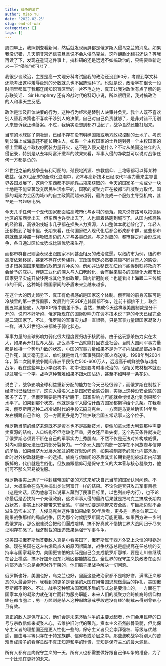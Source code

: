 ```yaml
---
title: 战争的消亡
author: Miao Yu
date: '2022-02-26'
slug: end-of-war
categories: []
tags: []
---
```


周四早上，我照例查看新闻，然后就发现满屏都是俄罗斯入侵乌克兰的消息。如果我没记错，几天前普京还信誓旦旦说不会入侵乌克兰，这咋翻脸比翻书还快？等我再读了下，发现在造词这件事上，搞科研的还是远远不如搞政治的，只需要重新定义一下“侵略”就可以了。

我很少谈政治，主要是高一文理分科考试里我的政治还没到60分，考虑到学文科还能考出这种羞辱级别的分数就头也不回选理科了。也就是说，政治学在很长一段时间里都属于我那辽阔知识盲区里的一片不毛之地，真正让我对政治有点了解的是苏联笑话、 Sir Humphrey 还有冷战时代的科幻小说，所以很明显，我对搞政治的人和事天生反感。

政治是涉及群体决策的行为，这种行为经常是替别人决策并负责。我个人既不喜欢别人替我决策也不喜欢干涉别人的决策，自己对自己负责就够了，是非对错不用别人来告诉我正确答案。不过，我确实没想到都21世纪了，战争竟然还能打起来。

当前的地球除了南极洲，已经不存在没有明确国籍或地方政权控制的土地了。考虑到公海上或海底还不能长期住人，如果一个主权国家的士兵跑到另一个主权国家的领土里跟这个政权的武装力量开火，这不是入侵又是什么？不过从美国这些年的入侵记录，特别是从去年阿富汗撤军的效果来看，军事入侵的净收益可以说对战争任何一方都是负的。

21世纪之前的战争是有利可图的，殖民地资源、宗教信仰、土地等都可以算某种收益。但20世纪末的全球化浪潮中，资本与高新技术已经取代军事力量来主导世界各国发展了，这两个东西都不是能靠占领来获取的。今天的国家多一块或少一块土地是不能显著改变居民生活水平的，国家的凝聚力正在被都市群凝聚力取代。国家的凝聚力会因为城市的自主政策而越来越弱，最终变成一个服务主导型机构，甚至是一台超级电脑。

今天几乎任何一个现代国家都面临高城市化与乡村的衰落。原来说修路可以把偏远地区的东西卖出去，但东西也许卖出去了，人也顺着路跑到城市了。从国内修高铁的经验看，高铁沿线城市几乎都在损失人力资源，人口整体本就老龄化了，年轻人还都搬到了城市里。长期来看，任何国家进入现代化后都会形成都市群，这些都市群就像是肿瘤一样吸取周边的人才与各类资源。与之对应的，都市群之间会形成竞争，各自通过区位优势或比较优势来生存。

而都市群自己则会表现出跟国家不同甚至相反的政治意愿。以纽约市为例，纽约市高度依赖移民，甚至不存在优势族群，其政策制定必然要兼顾不同背景人的感受，很多跟美国国家层面的政策是有冲突的，例如非法移民在纽约市能得到联邦政府不会给予的庇护。伴随工业化的深入与人口老龄化，会有越来越多的国际化大都市比国家更早实施开放移民或其他类似政策。国内新冠防疫上也能看出上海跟二三线城市的不同，这种城市跟国家间的矛盾未来会越来越多。

在这个大的历史趋势下，真正有危机感的是国家这个体制。俄罗斯的前身苏联可是冷战里的第一世界国家，发展到今天GDP连韩国都不如，连前十都排不上，联合国五常里垫底，人均GDP跟中国差不多。当然，搞成今天这样跟美国制裁是分不开的，说句不好听的，俄罗斯现在的国际影响力在资本技术说了算的今天已经完全是二流国家了。不过，俄罗斯的军事实力却一直很强，只是军事力量跟国家凝聚力一样，进入21世纪以来都处于弱化状态。

军事力量的全球影响力弱化很大程度要归功于核武器。由于这玩意杀伤力实在太大，如果再开打世界大战，那么基本一战就能打回农业社会。当前大国间军事力量都是维持一个势均力敌的状态，小国的军事力量如果不是为了打内战或局部战争自己作死，其实毫无意义，单纯就是给几个军事强国的军火商送钱。1998年到2004年，第二次刚果战争期间非洲平民伤亡500-600万人，远远高于朝鲜战争与越南战争，我在这些年上小学跟初中，初中也是要考时事政治的，但相关教材根本就没提过哪怕一个字。战争这种苦难如果不跟大国沾边，甚至不如明星一条花边。

说白了，战争影响全球利益重新分配的能力在今天已经很弱了，而俄罗斯在制裁下经济也已经很弱了。这次入侵名义上是国家安全感受损，实际上这种没安全感的国家多了去了，但俄罗斯要是再不折腾下，国家影响力可能就会慢慢退化到刚果那个水平了。如果到那个状态，他就是全军入侵估计西方国家都懒得给个头条。在我看来，俄罗斯用这种二战冷战时代的手段去搞乌克兰，一方面是乌克兰确实14年后左右横跳自己作的，另一方面更多是为了维护联合国五常话事人这个位子。

俄罗斯当前的经济来源既不是资本也不是高新技术，更像加拿大澳大利亚那种需要卖资源的结构，人口结构不但老龄化严重，男女还严重失衡。这个先天条件就决定了俄罗斯必须要不断在自己的军事实力上秀肌肉，不然不仅是无法对外构成威慑，对内可能都无法压住内部分裂势力。一个多元大国的内部一定存在不同族裔与信仰的矛盾，如果经济大发展大家过的都好就没问题，如果被制裁势必激化内部矛盾，此时对外树敌就是唯一的选择。族裔与信仰间的矛盾其实长期看是能被城市内部消解掉的，代价就是世俗化，但族裔跟信仰可是保守主义的大本营与核心凝聚力，他们可不那么容易被说服。

俄罗斯事实上选了一种封建帝国扩张的方式来解决自己当前的国家认同问题。不过，大概率会在乌克兰搞出类似阿富汗一样的结果。不论你是否只攻击军事目标（这是笑话，因为他总可以说军人藏到了民事目标里，以色列直呼内行），也不论你最后是否扶持一个亲俄政府，这次军事入侵的最终后果就是把乌克兰搞成长期内战状态，事实上也不能带来安全感。军事行动要是能带来安全感，车臣那边就不会滋生恐怖主义了。入侵乌克兰这件事如果放到50年后看，更多是一场类似第二次刚果战争那样的局部战争，因为那个时候俄罗斯国力可能更弱。如果西方进一步制裁俄罗斯，那么很难说会把他们逼成啥样，搞不好真就不惜搞世界大战同归于尽来证明存在感了。经济制裁的压迫效果远强于军事斗争。

说美国把俄罗斯当首要敌人真是小看美国了，俄罗斯属于西方外交上永恒的甩锅对象。现在美国在这左右煽风点火的原因很简单，战争状态总是能提高在任总统的支持率与国家凝聚力。美国更害怕的实际是自己会变成俄罗斯那样，要是让川普继续在台上横跳，搞不好加州跟东北地区都能搞独立。全世界的保守主义执政者在面对内部矛盾时总是会选对外干架的，他们脑子里战争解决一切问题。

俄罗斯也好，美国也好，乌克兰也好，里面这些政治家都不是啥好饼，满嘴正义邪恶的人最会算计。我看到的更多是衰落的大国在用帝国思想做最后的挣扎，美国俄罗斯都不例外。不过，战争这种解决国家间矛盾的形式总是要消亡的，一方面在于国家本身的凝聚力就在消亡而转为服务职能，未来人们的凝聚力会跨族裔跨信仰构建在都市圈上；另一方面则是杀人这种原始惩戒手段远没有经济制裁来得刻骨铭心且有效。

真正的敌人是保守主义，他们会是未来矛盾斗争的主要发起者，他们会用民粹的口号与宗教信仰来凝聚人心，去维护旧时代的荣光。资本主义虽然敲骨吸髓，但比保守主义者的理想国还是更人性化一些的，保守主义者只会崇拜强权、等级与优越感，自由与平等只存在于特定族群、信仰者或阶层之中。那些鼓吹战争将别人的苦难当成段子的看客显然不真正知道和平的珍贵，无知是保守主义的最大源泉。

所有人都有走向保守主义的一天，所有人也都需要做好跟自己作斗争的准备，为了一个比现在更好的未来。
